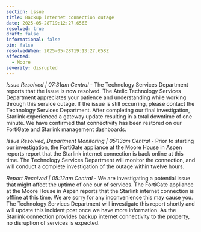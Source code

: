 ```yaml
---
section: issue
title: Backup internet connection outage
date: 2025-05-28T19:12:27.656Z
resolved: true
draft: false
informational: false
pin: false
resolvedWhen: 2025-05-28T19:13:27.658Z
affected:
  - Moore
severity: disrupted
---
```

*Issue Resolved | 07:31am Central* - The Technology Services Department reports that the issue is now resolved. The Atelic Technology Services Department appreciates your patience and understanding while working through this service outage. If the issue is still occurring, please contact the Technology Services Department. After completing our final investigation, Starlink experienced a gateway update resulting in a total downtime of one minute. We have confirmed that connectivity has been restored on our FortiGate and Starlink management dashboards.

*Issue Resolved, Department Monitoring | 05:13am Central* - Prior to starting our investigation, the FortiGate appliance at the Moore House in Aspen reports report that the Starlink internet connection is back online at this time. The Technology Services Department will monitor the connection, and will conduct a complete investigation of the outage within twelve hours.

*Report Received | 05:12am Central* - We are investigating a potential issue that might affect the uptime of one our of services. The FortiGate appliance at the Moore House in Aspen reports that the Starlink internet connection is offline at this time. We are sorry for any inconvenience this may cause you. The Technology Services Department will investigate this report shortly and will update this incident post once we have more information. As the Starlink connection provides backup internet connectivity to the property, no disruption of services is expected.